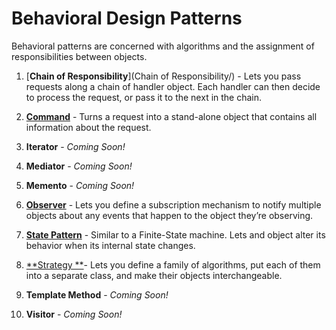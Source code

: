 # Behavioral Design Patterns

Behavioral patterns are concerned with algorithms and the assignment of responsibilities between objects.

1. [**Chain of Responsibility**](Chain of Responsibility/) - Lets you pass requests along a chain of handler object. Each handler can then decide to process the request, or pass it to the next in the chain.

2. [**Command**](Command/) - Turns a request into a stand-alone object that contains all information about the request.

3. **Iterator** - *Coming Soon!*

4. **Mediator** - *Coming Soon!*

5. **Memento** - *Coming Soon!*

6. [**Observer**](Observer/) - Lets you define a subscription mechanism to notify multiple objects about any events that happen to the object they’re observing.

7. [**State Pattern**](State/) - Similar to a Finite-State machine. Lets and object alter its behavior when its internal state changes.

8. [**Strategy **](Strategy/)- Lets you define a family of algorithms, put each of them into a separate class, and make their objects interchangeable.

9. **Template Method** - *Coming Soon!*

10. **Visitor** - *Coming Soon!*
